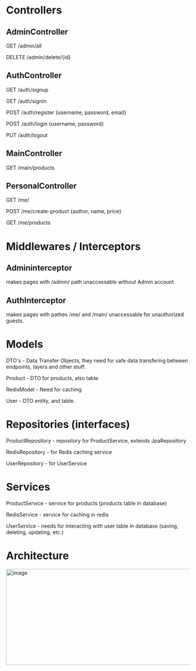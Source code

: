 # Controllers

## AdminController

GET /admin/all
  
DELETE /admin/delete/{id}

## AuthController
GET /auth/signup

GET /auth/signin

POST /auth/register {username, password, email}

POST /auth/login {username, password}

PUT /auth/logout

## MainController

GET /main/products

## PersonalController 

GET /me/

POST /me/create-product {author, name, price}

GET /me/products

# Middlewares / Interceptors
## Admininterceptor
makes pages with /admin/ path unaccessable without Admin account

## AuthInterceptor
makes pages with pathes /me/ and /main/ unaccessable for unauthorized guests.

# Models
DTO's - Data Transfer Objects, they need for safe data transfering between endpoints, layers and other stuff.

Product - DTO for products, also table

RedisModel - Need for caching

User - DTO entity, and table.


# Repositories (interfaces)
ProductRepository - repository for ProductService, extends JpaRepository

RedisRepository - for Redis caching service

UserRepository - for UserService

# Services
ProductService - service for products (products table in database)

RedisService - service for caching in redis

UserService - needs for interacting with user table in database (saving, deleting, updating, etc.)

# Architecture

<img width="723" height="262" alt="image" src="https://github.com/user-attachments/assets/24dc9bcf-1ebc-4bb3-a024-24c9fd1dcbc0" />


















